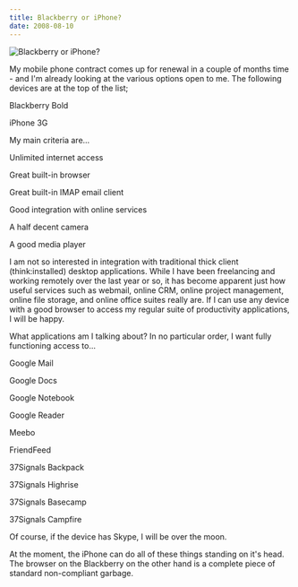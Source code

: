 ```yaml
---
title: Blackberry or iPhone?
date: 2008-08-10
---
```


![Blackberry or iPhone?](https://source.unsplash.com/4v9Kk01mEbY/1600x900)

My mobile phone contract comes up for renewal in a couple of months time - and I'm already looking at the various options open to me. The following devices are at the top of the list;

Blackberry Bold

iPhone 3G

My main criteria are...

Unlimited internet access

Great built-in browser

Great built-in IMAP email client

Good integration with online services

A half decent camera

A good media player

I am not so interested in integration with traditional thick client (think:installed) desktop applications. While I have been freelancing and working remotely over the last year or so, it has become apparent just how useful services such as webmail, online CRM, online project management, online file storage, and online office suites really are. If I can use any device with a good browser to access my regular suite of productivity applications, I will be happy.

What applications am I talking about? In no particular order, I want fully functioning access to...

Google Mail

Google Docs

Google Notebook

Google Reader

Meebo

FriendFeed

37Signals Backpack

37Signals Highrise

37Signals Basecamp

37Signals Campfire

Of course, if the device has Skype, I will be over the moon.

At the moment, the iPhone can do all of these things standing on it's head. The browser on the Blackberry on the other hand is a complete piece of standard non-compliant garbage.